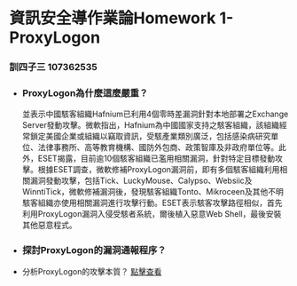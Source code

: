# 資訊安全導作業論Homework 1- ProxyLogon
### 訓四子三 107362535
- ### ProxyLogon為什麼這麼嚴重？
    並表示中國駭客組織Hafnium已利用4個零時差漏洞針對本地部署之Exchange Server發動攻擊。微軟指出，Hafnium為中國國家支持之駭客組織，該組織經常鎖定美國企業或組織以竊取資訊，受駭產業類別廣泛，包括感染病研究單位、法律事務所、高等教育機構、國防外包商、政策智庫及非政府單位等。此外，ESET揭露，目前逾10個駭客組織已濫用相關漏洞，針對特定目標發動攻擊。根據ESET調查，微軟修補ProxyLogon漏洞前，即有多個駭客組織利用相關漏洞發動攻擊，包括Tick、LuckyMouse、Calypso、Websiic及WinntiTick，微軟修補漏洞後，發現駭客組織Tonto、Mikroceen及其他不明駭客組織亦使用相關漏洞進行攻擊行動。ESET表示駭客攻擊路徑相似，首先利用ProxyLogon漏洞入侵受駭者系統，爾後植入惡意Web Shell，最後安裝其他惡意程式。
     
- ### 探討ProxyLogon的漏洞通報程序？
- 分析ProxyLogon的攻擊本質？
[點擊查看](訓四子三107362535王維澤.md)

